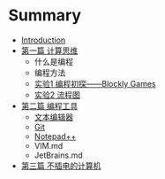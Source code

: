 # Summary

* [Introduction](README.md)
* [第一篇 计算思维](chapter1.md)
   * 什么是编程
   * 编程方法
   * [实验1 编程初探——Blockly Games](experiment1.md)
   * [实验2 流程图](experiment2.md)
* [第二篇 编程工具](chapter2.md)
   * [文本编辑器](TextEditor/text-editor.md)
   * [Git](git.md)
   * [Notepad++](TextEditor/notepadplusplus.md)
   * VIM.md
   * JetBrains.md
* [第三篇 不插电的计算机](chapter3.md)

